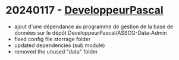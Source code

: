 # 20240117 - [DeveloppeurPascal](https://github.com/DeveloppeurPascal)

* ajout d'une dépendance au programme de gestion de la base de données sur le dépôt DeveloppeurPascal/ASSCG-Data-Admin
* fixed config file storrage folder
* updated dependencies (sub module)
* removed the unused "data" folder
